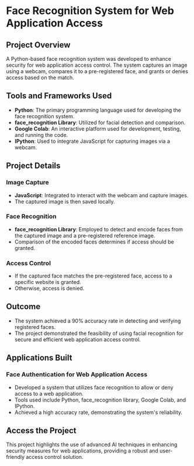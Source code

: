 # Face Recognition System for Web Application Access

## Project Overview

A Python-based face recognition system was developed to enhance security for web application access control. The system captures an image using a webcam, compares it to a pre-registered face, and grants or denies access based on the match.

## Tools and Frameworks Used

- **Python**: The primary programming language used for developing the face recognition system.
- **face_recognition Library**: Utilized for facial detection and comparison.
- **Google Colab**: An interactive platform used for development, testing, and running the code.
- **IPython**: Used to integrate JavaScript for capturing images via a webcam.

## Project Details

### Image Capture

- **JavaScript**: Integrated to interact with the webcam and capture images.
- The captured image is then saved locally.

### Face Recognition

- **face_recognition Library**: Employed to detect and encode faces from the captured image and a pre-registered reference image.
- Comparison of the encoded faces determines if access should be granted.

### Access Control

- If the captured face matches the pre-registered face, access to a specific website is granted.
- Otherwise, access is denied.

## Outcome

- The system achieved a 90% accuracy rate in detecting and verifying registered faces.
- The project demonstrated the feasibility of using facial recognition for secure and efficient web application access control.

## Applications Built

### Face Authentication for Web Application Access

- Developed a system that utilizes face recognition to allow or deny access to a web application.
- Tools used include Python, face_recognition library, Google Colab, and IPython.
- Achieved a high accuracy rate, demonstrating the system's reliability.

## Access the Project

This project highlights the use of advanced AI techniques in enhancing security measures for web applications, providing a robust and user-friendly access control solution.
